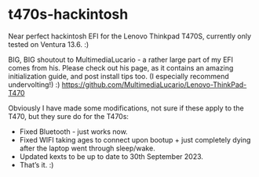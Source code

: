# t470s-hackintosh
Near perfect hackintosh EFI for the Lenovo Thinkpad T470S, currently only tested on Ventura 13.6. :)

BIG, BIG shoutout to MultimediaLucario - a rather large part of my EFI comes from his. Please check out his page, as it contains an amazing initialization guide, and post install tips too. (I especially recommend undervolting!) :)
https://github.com/MultimediaLucario/Lenovo-ThinkPad-T470

Obviously I have made some modifications, not sure if these apply to the T470, but they sure do for the T470s:

- Fixed Bluetooth - just works now.
- Fixed WIFI taking ages to connect upon bootup + just completely dying after the laptop went through sleep/wake.
- Updated kexts to be up to date to 30th September 2023.
- That’s it. :)
